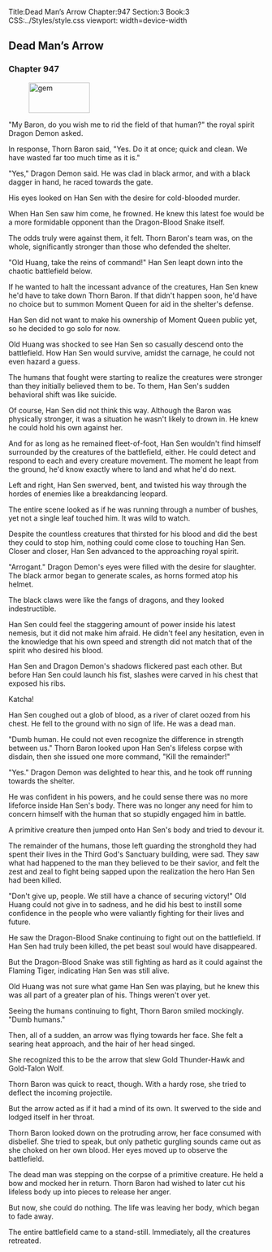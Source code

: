 Title:Dead Man’s Arrow 
Chapter:947 
Section:3 
Book:3 
CSS:../Styles/style.css 
viewport: width=device-width
  
## Dead Man’s Arrow
### Chapter 947 
<figure>
	<img src="../Images/gem.gif" alt="gem" id="gem" width="120" height="60" />
</figure>
  

  
  "My Baron, do you wish me to rid the field of that human?" the royal spirit Dragon Demon asked.

In response, Thorn Baron said, "Yes. Do it at once; quick and clean. We have wasted far too much time as it is."

"Yes," Dragon Demon said. He was clad in black armor, and with a black dagger in hand, he raced towards the gate.

His eyes looked on Han Sen with the desire for cold-blooded murder.

When Han Sen saw him come, he frowned. He knew this latest foe would be a more formidable opponent than the Dragon-Blood Snake itself.

The odds truly were against them, it felt. Thorn Baron's team was, on the whole, significantly stronger than those who defended the shelter.

"Old Huang, take the reins of command!" Han Sen leapt down into the chaotic battlefield below.

If he wanted to halt the incessant advance of the creatures, Han Sen knew he'd have to take down Thorn Baron. If that didn't happen soon, he'd have no choice but to summon Moment Queen for aid in the shelter's defense.

Han Sen did not want to make his ownership of Moment Queen public yet, so he decided to go solo for now.

Old Huang was shocked to see Han Sen so casually descend onto the battlefield. How Han Sen would survive, amidst the carnage, he could not even hazard a guess.

The humans that fought were starting to realize the creatures were stronger than they initially believed them to be. To them, Han Sen's sudden behavioral shift was like suicide.

Of course, Han Sen did not think this way. Although the Baron was physically stronger, it was a situation he wasn't likely to drown in. He knew he could hold his own against her.

And for as long as he remained fleet-of-foot, Han Sen wouldn't find himself surrounded by the creatures of the battlefield, either. He could detect and respond to each and every creature movement. The moment he leapt from the ground, he'd know exactly where to land and what he'd do next.

Left and right, Han Sen swerved, bent, and twisted his way through the hordes of enemies like a breakdancing leopard.

The entire scene looked as if he was running through a number of bushes, yet not a single leaf touched him. It was wild to watch.

Despite the countless creatures that thirsted for his blood and did the best they could to stop him, nothing could come close to touching Han Sen. Closer and closer, Han Sen advanced to the approaching royal spirit.

"Arrogant." Dragon Demon's eyes were filled with the desire for slaughter. The black armor began to generate scales, as horns formed atop his helmet.

The black claws were like the fangs of dragons, and they looked indestructible.

Han Sen could feel the staggering amount of power inside his latest nemesis, but it did not make him afraid. He didn't feel any hesitation, even in the knowledge that his own speed and strength did not match that of the spirit who desired his blood.

Han Sen and Dragon Demon's shadows flickered past each other. But before Han Sen could launch his fist, slashes were carved in his chest that exposed his ribs.

Katcha!

Han Sen coughed out a glob of blood, as a river of claret oozed from his chest. He fell to the ground with no sign of life. He was a dead man.

"Dumb human. He could not even recognize the difference in strength between us." Thorn Baron looked upon Han Sen's lifeless corpse with disdain, then she issued one more command, "Kill the remainder!"

"Yes." Dragon Demon was delighted to hear this, and he took off running towards the shelter.

He was confident in his powers, and he could sense there was no more lifeforce inside Han Sen's body. There was no longer any need for him to concern himself with the human that so stupidly engaged him in battle.

A primitive creature then jumped onto Han Sen's body and tried to devour it.

The remainder of the humans, those left guarding the stronghold they had spent their lives in the Third God's Sanctuary building, were sad. They saw what had happened to the man they believed to be their savior, and felt the zest and zeal to fight being sapped upon the realization the hero Han Sen had been killed.

"Don't give up, people. We still have a chance of securing victory!" Old Huang could not give in to sadness, and he did his best to instill some confidence in the people who were valiantly fighting for their lives and future.

He saw the Dragon-Blood Snake continuing to fight out on the battlefield. If Han Sen had truly been killed, the pet beast soul would have disappeared.

But the Dragon-Blood Snake was still fighting as hard as it could against the Flaming Tiger, indicating Han Sen was still alive.

Old Huang was not sure what game Han Sen was playing, but he knew this was all part of a greater plan of his. Things weren't over yet.

Seeing the humans continuing to fight, Thorn Baron smiled mockingly. "Dumb humans."

Then, all of a sudden, an arrow was flying towards her face. She felt a searing heat approach, and the hair of her head singed.

She recognized this to be the arrow that slew Gold Thunder-Hawk and Gold-Talon Wolf.

Thorn Baron was quick to react, though. With a hardy rose, she tried to deflect the incoming projectile.

But the arrow acted as if it had a mind of its own. It swerved to the side and lodged itself in her throat.

Thorn Baron looked down on the protruding arrow, her face consumed with disbelief. She tried to speak, but only pathetic gurgling sounds came out as she choked on her own blood. Her eyes moved up to observe the battlefield.

The dead man was stepping on the corpse of a primitive creature. He held a bow and mocked her in return. Thorn Baron had wished to later cut his lifeless body up into pieces to release her anger.

But now, she could do nothing. The life was leaving her body, which began to fade away.

The entire battlefield came to a stand-still. Immediately, all the creatures retreated.
